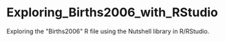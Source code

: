 # Exploring_Births2006_with_RStudio
Exploring the "Births2006" R file using the Nutshell library in R/RStudio.
